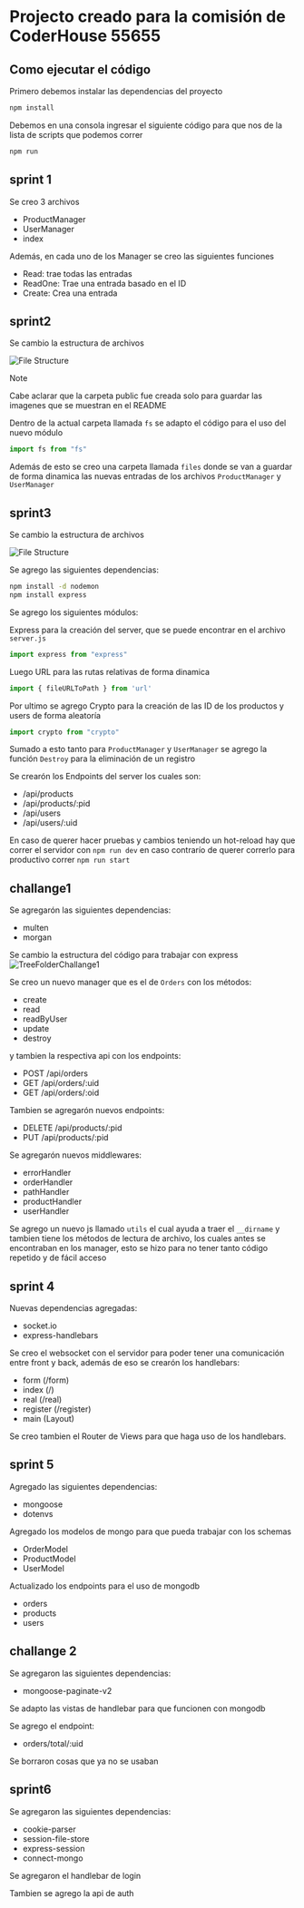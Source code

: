 # Projecto creado para la comisión de CoderHouse 55655

## Como ejecutar el código

Primero debemos instalar las dependencias del proyecto
```bash
npm install
```

Debemos en una consola ingresar el siguiente código para que nos de la lista de scripts que podemos correr
```bash
npm run
``` 


## sprint 1

Se creo 3 archivos
- ProductManager
- UserManager
- index

Además, en cada uno de los Manager se creo las siguientes funciones
- Read: trae todas las entradas
- ReadOne: Trae una entrada basado en el ID
- Create: Crea una entrada


## sprint2

Se cambio la estructura de archivos

![File Structure](public/treeFolderSprint2.png)

>[!NOTE]
>Cabe aclarar que la carpeta public fue creada solo para guardar las imagenes que se muestran en el README

Dentro de la actual carpeta llamada `fs` se adapto el código para el uso del nuevo módulo

```javascript
import fs from "fs"
```

Además de esto se creo una carpeta llamada `files` donde se van a guardar de forma dinamica las nuevas entradas de los archivos `ProductManager` y `UserManager`

## sprint3

Se cambio la estructura de archivos 

![File Structure](public/treeFolderSprint3.png)

Se agrego las siguientes dependencias:

```bash
npm install -d nodemon
npm install express
```

Se agrego los siguientes módulos:

Express para la creación del server, que se puede encontrar en el archivo `server.js`
```javascript
import express from "express"
```

Luego URL para las rutas relativas de forma dinamica
```javascript
import { fileURLToPath } from 'url'
```

Por ultimo se agrego Crypto para la creación de las ID de los productos y users de forma aleatoría
```javascript
import crypto from "crypto"
```

Sumado a esto tanto para `ProductManager` y `UserManager` se agrego la función `Destroy` para la eliminación de un registro

Se crearón los Endpoints del server los cuales son:

- /api/products
- /api/products/:pid
- /api/users
- /api/users/:uid

En caso de querer hacer pruebas y cambios teniendo un hot-reload hay que correr el servidor con `npm run dev` en caso contrarío de querer correrlo para productivo correr `npm run start`


## challange1

Se agregarón las siguientes dependencias:

- multen
- morgan

Se cambio la estructura del código para trabajar con express
![TreeFolderChallange1](public/image.png)

Se creo un nuevo manager que es el de `Orders` con los métodos:

- create
- read
- readByUser
- update
- destroy

y tambien la respectiva api con los endpoints:

- POST /api/orders
- GET /api/orders/:uid
- GET /api/orders/:oid

Tambien se agregarón nuevos endpoints:

- DELETE /api/products/:pid
- PUT /api/products/:pid 

Se agregarón nuevos middlewares:

- errorHandler
- orderHandler
- pathHandler
- productHandler
- userHandler

Se agrego un nuevo js llamado `utils` el cual ayuda a traer el `__dirname` y tambien tiene los métodos de lectura de archivo, los cuales antes se encontraban en los manager, esto se hizo para no tener tanto código repetido y de fácil acceso

## sprint 4

Nuevas dependencias agregadas:

- socket.io
- express-handlebars

Se creo el websocket con el servidor para poder tener una comunicación entre front y back, además de eso se crearón los handlebars:
- form (/form)
- index (/)
- real (/real)
- register (/register)
- main (Layout)

Se creo tambien el Router de Views para que haga uso de los handlebars.

## sprint 5

Agregado las siguientes dependencias:

- mongoose
- dotenvs

Agregado los modelos de mongo para que pueda trabajar con los schemas

- OrderModel
- ProductModel
- UserModel

Actualizado los endpoints para el uso de mongodb

- orders
- products
- users

## challange 2

Se agregaron las siguientes dependencias:

- mongoose-paginate-v2

Se adapto las vistas de handlebar para que funcionen con mongodb

Se agrego el endpoint:

- orders/total/:uid

Se borraron cosas que ya no se usaban

## sprint6

Se agregaron las siguientes dependencias:

- cookie-parser
- session-file-store
- express-session
- connect-mongo

Se agregaron el handlebar de login

Tambien se agrego la api de auth
